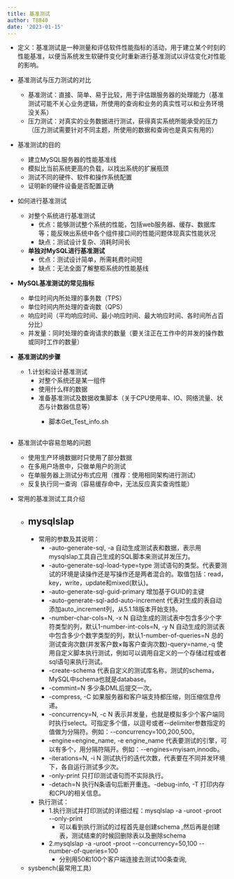 ```yaml
---
title: 基准测试
author: T8840
date: '2023-01-15'
---
```



- 定义：基准测试是一种测量和评估软件性能指标的活动，用于建立某个时刻的性能基准，以便当系统发生软硬件变化时重新进行基准测试以评估变化对性能的影响。
- 基准测试与压力测试的对比
    - 基准测试：直接、简单、易于比较，用于评估跟服务器的处理能力（基准测试可能不关心业务逻辑，所使用的查询和业务的真实性可以和业务环境没关系）
    - 压力测试：对真实的业务数据进行测试，获得真实系统所能承受的压力（压力测试需要针对不同主题，所使用的数据和查询也是真实有用的）
- 基准测试的目的
    - 建立MySQL服务器的性能基准线
    - 模拟比当前系统更高的负载，以找出系统的扩展瓶颈
    - 测试不同的硬件、软件和操作系统配置
    - 证明新的硬件设备是否配置正确
- 如何进行基准测试
    - 对整个系统进行基准测试
        - 优点：能够测试整个系统的性能，包括web服务器、缓存、数据库等；能反映出系统中各个组件接口间的性能问题体现真实性能状况
        - 缺点：测试设计复杂、消耗时间长
    - **单独对MySQL进行基准测试**
        - 优点：测试设计简单，所需耗费时间短
        - 缺点：无法全面了解整柜系统的性能基线
- **MySQL基准测试的常见指标**
    - 单位时间内所处理的事务数（TPS）
    - 单位时间内所处理的查询数（QPS）
    - 响应时间（平均响应时间、最小响应时间、最大响应时间、各时间所占百分比）
    - 并发量：同时处理的查询请求的数量（要关注正在工作中的并发的操作数或同时工作的数量）
- **基准测试的步骤**
    - 1.计划和设计基准测试
        - 对整个系统还是某一组件
        - 使用什么样的数据
        - 准备基准测试及数据收集脚本（关于CPU使用率、IO、网络流量、状态与计数器信息等）
            - 脚本Get_Test_info.sh
                
                ```jsx
                
                ```
                
- 基准测试中容易忽略的问题
    - 使用生产环境数据时只使用了部分数据
    - 在多用户场景中，只做单用户的测试
    - 在单服务器上测试分布式应用（推荐：使用相同架构进行测试）
    - 反复执行同一查询（容易缓存命中，无法反应真实查询性能）
- 常用的基准测试工具介绍
    - mysqlslap
        - 
        - 常用的参数及其说明：
            - -auto-generate-sql, -a 自动生成测试表和数据，表示用mysqlslap工具自己生成的SQL脚本来测试并发压力。
            - -auto-generate-sql-load-type=type 测试语句的类型。代表要测试的环境是读操作还是写操作还是两者混合的。取值包括：read，key，write，update和mixed(默认)。
            - -auto-generate-sql-guid-primary 增加基于GUID的主键
            - -auto-generate-sql-add-auto-increment 代表对生成的表自动添加auto_increment列，从5.1.18版本开始支持。
            - -number-char-cols=N, -x N 自动生成的测试表中包含多少个字符类型的列，默认1-number-int-cols=N, -y N 自动生成的测试表中包含多少个数字类型的列，默认1-number-of-queries=N 总的测试查询次数(并发客户数×每客户查询次数)-query=name,-q 使用自定义脚本执行测试，例如可以调用自定义的一个存储过程或者sql语句来执行测试。
            - -create-schema 代表自定义的测试库名称，测试的schema，MySQL中schema也就是database。
            - -commint=N 多少条DML后提交一次。
            - -compress, -C 如果服务器和客户端支持都压缩，则压缩信息传递。
            - -concurrency=N, -c N 表示并发量，也就是模拟多少个客户端同时执行select。可指定多个值，以逗号或者--delimiter参数指定的值做为分隔符。例如：--concurrency=100,200,500。
            - -engine=engine_name, -e engine_name 代表要测试的引擎，可以有多个，用分隔符隔开。例如：--engines=myisam,innodb。
            - -iterations=N, -i N 测试执行的迭代次数，代表要在不同并发环境下，各自运行测试多少次。
            - -only-print 只打印测试语句而不实际执行。
            - -detach=N 执行N条语句后断开重连。-debug-info, -T 打印内存和CPU的相关信息。
        - 执行测试：
            - 1.执行测试并打印测试的详细过程：mysqlslap -a -uroot -proot  --only-print
                - 可以看到执行测试的过程首先是创建schema ,然后再是创建表，测试结束的时候回删除表以及删除schema
            - 2.mysqlslap -a -uroot -proot --concurrency=50,100 --number-of-queries=100
                - 分别用50和100个客户端连接去测试100条查询,
    - sysbench(最常用工具）